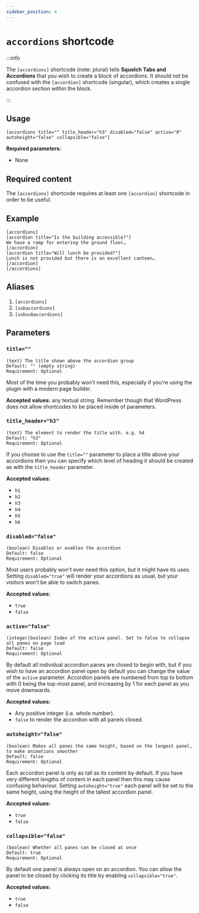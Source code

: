 ```yaml
---
sidebar_position: 4
---
```


# `accordions` shortcode

:::info

The `[accordions]` shortcode (note: plural) tells **Squelch Tabs and Accordions** that you wish to create a block of accordions. It should not be confused with the `[accordion]` shortcode (singular), which creates a single accordion section within the block.

:::

## Usage


```
[accordions title="" title_header="h3" disabled="false" active="0" autoheight="false" collapsible="false"]
```

**Required parameters:**

* None

## Required content

The `[accordions]` shortcode requires at least one `[accordion]` shortcode in order to be useful.

## Example

```
[accordions]
[accordion title="Is the building accessible?"]
We have a ramp for entering the ground floor…
[/accordion]
[accordion title="Will lunch be provided?"]
Lunch is not provided but there is an excellent canteen…
[/accordion]
[/accordions]
```

## Aliases

1. `[accordions]`
1. `[subaccordions]`
1. `[subsubaccordions]`

## Parameters

### `title=""`

```
(text) The title shown above the accordion group
Default: "" (empty string)
Requirement: Optional
```

Most of the time you probably won't need this, especially if you're using the plugin with a modern page builder.

**Accepted values:** any textual string. Remember though that WordPress does not allow shortcodes to be placed inside of parameters.

### `title_header="h3"`

```
(text) The element to render the title with. e.g. h4
Default: "h3"
Requirement: Optional
```

If you choose to use the `title=""` parameter to place a title above your accordions then you can specify which level of heading it should be created as with the `title_header` parameter.

**Accepted values:**

* `h1`
* `h2`
* `h3`
* `h4`
* `h5`
* `h6`

### `disabled="false"`

```
(boolean) Disables or enables the accordion
Default: false
Requirement: Optional
```

Most users probably won't ever need this option, but it might have its uses. Setting `disabled="true"` will render your accordions as usual, but your visitors won't be able to switch panes.

**Accepted values:**

* `true`
* `false`

### `active="false"`

```
(integer|boolean) Index of the active panel. Set to false to collapse all panes on page load
Default: false
Requirement: Optional
```

By default all individual accordion panes are closed to begin with, but if you wish to have an accordion panel open by default you can change the value of the `active` parameter. Accordion panels are numbered from top to bottom with 0 being the top-most panel, and increasing by 1 for each panel as you move downwards.

**Accepted values:**

* Any positive integer (i.e. whole number).
* `false` to render the accordion with all panels closed.

### `autoheight="false"`

```
(boolean) Makes all panes the same height, based on the longest panel, to make animations smoother
Default: false
Requirement: Optional
```

Each accordion panel is only as tall as its content by default. If you have very different lengths of content in each panel then this may cause confusing behaviour. Setting `autoheight="true"` each panel will be set to the same height, using the height of the tallest accordion panel.

**Accepted values:**

* `true`
* `false`

### `collapsible="false"`

```
(boolean) Whether all panes can be closed at once
Default: true
Requirement: Optional
```

By default one panel is always open on an accordion. You can allow the panel to be closed by clicking its title by enabling `collapsible="true"`.

**Accepted values:**

* `true`
* `false`

